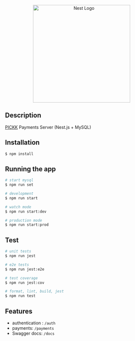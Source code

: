 <p align="center">
  <a href="http://nestjs.com/" target="blank"><img src="https://nestjs.com/img/logo_text.svg" width="320" alt="Nest Logo" /></a>
</p>

## Description

[PICKK](https://pickk.one) Payments Server (Nest.js + MySQL)

## Installation

```bash
$ npm install
```

## Running the app

```bash
# start mysql
$ npm run set

# development
$ npm run start

# watch mode
$ npm run start:dev

# production mode
$ npm run start:prod
```

## Test

```bash
# unit tests
$ npm run jest

# e2e tests
$ npm run jest:e2e

# test coverage
$ npm run jest:cov

# format, lint, build, jest
$ npm run test
```

## Features

- authentication : `/auth`
- payments: `/payments`
- Swagger docs: `/docs`
